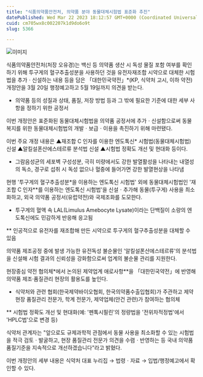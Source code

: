 ```yaml
---
title: "식품의약품안전처, 의약품 분야 동물대체시험법 표준화 추진"
datePublished: Wed Mar 22 2023 18:12:57 GMT+0000 (Coordinated Universal Time)
cuid: cm705wx8c002207k1d9do6o9t
slug: 5366

---
```



![이미지](https://cdn.hashnode.com/res/hashnode/image/upload/v1739259018942/83e8bcf7-d636-4625-a0d0-48829f824685.jpeg)

식품의약품안전처(처장 오유경)는 백신 등 의약품 생산 시 독성 물질 포함 여부를 확인하기 위해 투구게의 혈구추출성분을 사용하던 것을 유전자재조합 시약으로 대체한 시험법을 추가ㆍ신설하는 내용 등을 담은 「대한민국약전」*(KP, 식약처 고시, 이하 약전) 개정안을 3월 20일 행정예고하고 5월 19일까지 의견을 받는다.

* 의약품 등의 성질과 상태, 품질, 저장 방법 등과 그 밖에 필요한 기준에 대한 세부 사항을 정하기 위한 공정서

이번 개정안은 표준화된 동물대체시험법을 의약품 공정서에 추가ㆍ신설함으로써 동물 복지를 위한 동물대체시험법의 개발ㆍ보급ㆍ이용을 촉진하기 위해 마련됐다.

이번 주요 개정 내용은 ▲재조합 C 인자를 이용한 엔도톡신* 시험법(동물대체시험법) 신설 ▲알킬설폰산에스테르류 분석법 신설 ▲시험법 정확도 개선 및 현대화 등이다.

* 그람음성균의 세포벽 구성성분, 극히 미량에서도 강한 발열활성을 나타내는 내열성의 독소, 경구로 섭취 시 독성 없으나 혈중에 들어가면 강한 발열현상을 나타냄

현행 '투구게의 혈구추출성분*을 이용하는 엔도톡신 시험법' 외에 동물대체시험법인 '재조합 C 인자**를 이용하는 엔도톡신 시험법'을 신설ㆍ추가해 동물(투구게) 사용을 최소화하고, 외국 의약품 공정서(유럽약전)와 국제조화를 도모한다.

* 투구게의 혈액 속 LAL(Limulus Amebocyte Lysate)이라는 단백질이 소량의 엔도톡신에도 민감하게 반응해 응고됨

** 인공적으로 유전자를 재조합해 만든 시약으로 투구게의 혈구추출성분을 대체할 수 있음

의약품 제조공정 중에 발생 가능한 유전독성 불순물인 '알킬설폰산에스테르류'의 분석법을 신설해 시험 결과의 신뢰성을 강화함으로써 업계의 불순물 관리를 지원한다.

현장중심 약전 협의체*에서 논의된 제약업계 애로사항**을 「대한민국약전」에 반영해 의약품 제조·품질관리 현장의 활용도를 높인다.

* 식약처와 관련 협회(한국제약바이오협회, 한국의약품수출입협회)가 주관하고 제약 현장 품질관리 전문가, 학계 전문가, 제약업체(안건 관련)가 참여하는 협의체

** 시험법 정확도 개선 및 현대화(예: '펜톡시필린'의 정량법을 '전위차적정법'에서 'HPLC법'으로 변경 등)

식약처 관계자는 "앞으로도 규제과학적 관점에서 동물 사용을 최소화할 수 있는 시험법을 적극 검토ㆍ발굴하고, 현장 품질관리 전문가 의견을 수렴ㆍ반영하는 등 국내 의약품 품질기준을 지속적으로 개선하겠습니다"라고 밝혔다.

이번 개정안의 세부 내용은 식약처 대표 누리집 → 법령ㆍ자료 → 입법/행정예고에서 확인할 수 있다.